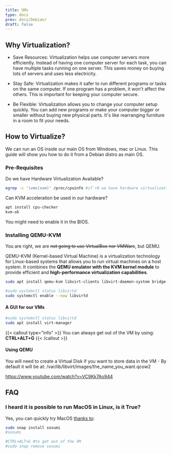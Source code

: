 ```yaml
---
title: VMs
type: docs
prev: docs/Debian/
draft: false
---
```


## Why Virtualization?

* Save Resources: Virtualization helps use computer servers more efficiently. Instead of having one computer server for each task, you can have multiple tasks running on one server. This saves money on buying lots of servers and uses less electricity.

* Stay Safe: Virtualization makes it safer to run different programs or tasks on the same computer. If one program has a problem, it won't affect the others. This is important for keeping your computer secure.

* Be Flexible: Virtualization allows you to change your computer setup quickly. You can add new programs or make your computer bigger or smaller without buying new physical parts. It's like rearranging furniture in a room to fit your needs.

## How to Virtualize?

We can run an OS inside our main OS from Windows, mac or Linux. This guide will show you how to do it from a Debian distro as main OS.

### Pre-Requisites

Do we have Hardware Virtualization Available?

```sh
egrep -c '(vmx|svm)' /proc/cpuinfo #if >0 we have hardware virtualization
```

Can KVM acceleration be used in our hardware?

```sh
apt install cpu-checker
kvm-ok
```

You might need to enable it in the BIOS.

### Installing QEMU-KVM

You are right, we are ~~not going to use VirtualBox nor VMWare~~, but QEMU.

QEMU-KVM (Kernel-based Virtual Machine) is a virtualization technology for Linux-based systems that allows you to run virtual machines on a host system. It combines the **QEMU emulator with the KVM kernel module** to provide efficient and **high-performance virtualization capabilities**.

```sh
sudo apt install qemu-kvm libvirt-clients libvirt-daemon-system bridge-utils virtinst libvirt-daemon
```

```sh
#sudo systemctl status libvirtd
sudo systemctl enable --now libvirtd
```

#### A GUI for our VMs

```sh
#sudo systemctl status libvirtd
sudo apt install virt-manager
```

{{< callout type="info" >}}
You can always get out of the VM by using: **CTRL+ALT+G**
{{< /callout >}}

#### Using QEMU

You will need to create a Virtual Disk if you want to store data in the VM - By default it will be at:
/var/lib/libvirt/images/the_name_you_want.qcow2

<https://www.youtube.com/watch?v=VC9Kk7Ao944>


## FAQ

### I heard it is possible to run MacOS in Linux, is it True?

Yes, you can quickly try MacOS [thanks to](#https://snapcraft.io/install/sosumi/ubuntu):

```sh
sudo snap install sosumi
#sosumi

#CTRL+ALT+G #to get out of the VM
#sudo snap remove sosumi
```